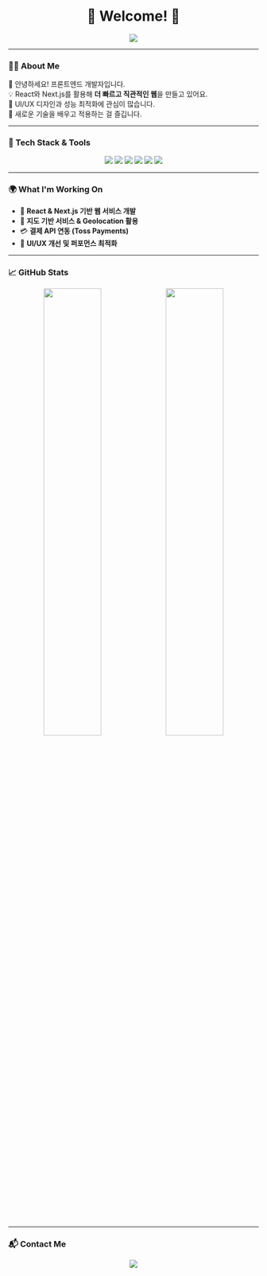 <h1 align="center">🚀 Welcome! 🚀</h1>  
<p align="center">
  <img src="https://readme-typing-svg.herokuapp.com?font=Fira+Code&pause=1000&color=6F4CDB&center=true&width=435&lines=Frontend+Developer;React+%7C+Next.js+%7C+Styled+Components;Passionate+about+UX+%26+Performance" />
</p>

---

### 🧑‍💻 About Me  
👋 안녕하세요! 프론트엔드 개발자입니다.  
💡 React와 Next.js를 활용해 **더 빠르고 직관적인 웹**을 만들고 있어요.  
🎨 UI/UX 디자인과 성능 최적화에 관심이 많습니다.  
🚀 새로운 기술을 배우고 적용하는 걸 즐깁니다.  

---

### 🚀 Tech Stack & Tools  
<p align="center">
  <img src="https://img.shields.io/badge/React-61DAFB?style=for-the-badge&logo=react&logoColor=white" />
  <img src="https://img.shields.io/badge/Next.js-000000?style=for-the-badge&logo=nextdotjs&logoColor=white" />
  <img src="https://img.shields.io/badge/Styled--Components-DB7093?style=for-the-badge&logo=styled-components&logoColor=white" />
  <img src="https://img.shields.io/badge/Recoil-3578E5?style=for-the-badge&logo=react&logoColor=white" />
  <img src="https://img.shields.io/badge/TailwindCSS-06B6D4?style=for-the-badge&logo=tailwindcss&logoColor=white" />
  <img src="https://img.shields.io/badge/Figma-F24E1E?style=for-the-badge&logo=figma&logoColor=white" />
</p>

---

### 🌍 What I'm Working On  
- 📌 **React & Next.js 기반 웹 서비스 개발**  
- 📍 **지도 기반 서비스 & Geolocation 활용**  
- 💳 **결제 API 연동 (Toss Payments)**  
- 🎨 **UI/UX 개선 및 퍼포먼스 최적화**  

---

### 📈 GitHub Stats  
<p align="center">
  <img src="https://github-readme-stats.vercel.app/api?username=jungho-Kang&show_icons=true&theme=radical" width="48%" />
  <img src="https://github-readme-streak-stats.herokuapp.com/?user=jungho-Kang&theme=radical" width="48%" />
</p>

---

### 📬 Contact Me  
<p align="center">
  <a href="mailto:이메일"><img src="https://img.shields.io/badge/Gmail-red?style=for-the-badge&logo=gmail&logoColor=white" /></a>
</p>
